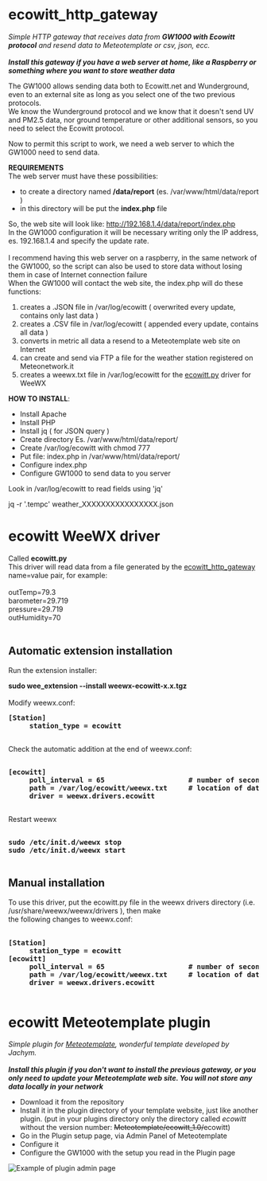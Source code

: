 # ecowitt_http_gateway
<i>Simple HTTP gateway that receives data from <b>GW1000 with Ecowitt protocol</b> and resend data to Meteotemplate or csv, json, ecc.</i><br><br>
<b><i>Install this gateway if you have a web server at home, like a Raspberry or something where you want to store weather data</b></i>
  
The GW1000 allows sending data both to Ecowitt.net and Wunderground, even to an external site as long as you select one
of the two previous protocols. <br>
We know the Wunderground protocol and we know that it doesn't send UV and PM2.5 data, nor ground temperature or
other additional sensors, so you need to select the Ecowitt protocol.<br>

Now to permit this script to work, we need a web server to which the GW1000 need to send data.

<b>REQUIREMENTS</B>
<br>
The web server must have these possibilities:
- to create a directory named <b>/data/report</b> (es. /var/www/html/data/report )
- in this directory will be put the <b>index.php</b> file 

So, the web site will look like: http://192.168.1.4/data/report/index.php<br>
In the GW1000 configuration it will be necessary writing only the IP address, es. 192.168.1.4 and specify the update rate.<br>
<br>
I recommend having this web server on a raspberry, in the same network of the GW1000, so the script can also be used to store data without losing them in case of Internet connection failure<br> 
When the GW1000 will contact the web site, the index.php will do these functions:

1) creates a .JSON file in /var/log/ecowitt ( overwrited every update, contains only last data )<br>
2) creates a .CSV file in /var/log/ecowitt ( appended every update, contains all data )<br>
3) converts in metric all data a resend to a Meteotemplate web site on Internet<br>
4) can create and send via FTP a file for the weather station registered on Meteonetwork.it 
5) creates a weewx.txt file in /var/log/ecowitt for the [ecowitt.py](https://raw.githubusercontent.com/iz0qwm/ecowitt_http_gateway/master/ecowitt.py) driver for WeeWX

<b>HOW TO INSTALL</b>:
- Install Apache
- Install PHP
- Install jq ( for JSON query )
- Create directory Es. /var/www/html/data/report/
- Create /var/log/ecowitt with chmod 777
- Put file: index.php in /var/www/html/data/report/
- Configure index.php
- Configure GW1000 to send data to you server

Look in /var/log/ecowitt to read fields using 'jq'

jq -r '.tempc' weather_XXXXXXXXXXXXXXXX.json


# ecowitt WeeWX driver

Called <b>ecowitt.py</b> <br>
This driver will read data from a file generated by the [ecowitt_http_gateway](https://github.com/iz0qwm/ecowitt_http_gateway/blob/master/README.md#ecowitt_http_gateway)<br>
name=value pair, for example:<br>
<br>
outTemp=79.3<br>
barometer=29.719<br>
pressure=29.719<br>
outHumidity=70<br>
<br>
## Automatic extension installation

Run the extension installer:

<b>sudo wee_extension --install weewx-ecowitt-x.x.tgz</b>
<br><br>
Modify weewx.conf:
<pre>
<b>[Station]
     station_type = ecowitt
</b>
</pre>
Check the automatic addition at the end of weewx.conf:<br>
<pre>
<b>
[ecowitt]
     poll_interval = 65                    # number of seconds, just a little more than the GW1000 update time
     path = /var/log/ecowitt/weewx.txt     # location of data file
     driver = weewx.drivers.ecowitt
</b>
</pre>

Restart weewx<br>
<pre>
<b>
sudo /etc/init.d/weewx stop
sudo /etc/init.d/weewx start
</b>
</pre>
## Manual installation
To use this driver, put the ecowitt.py file in the weewx drivers directory (i.e. /usr/share/weewx/weewx/drivers ), then make<br>
the following changes to weewx.conf:<br>
<br>
<pre>
<b>[Station]
     station_type = ecowitt
[ecowitt]
     poll_interval = 65                    # number of seconds, just a little more than the GW1000 update time
     path = /var/log/ecowitt/weewx.txt     # location of data file
     driver = weewx.drivers.ecowitt
</b>
</pre>

# ecowitt Meteotemplate plugin
<i>Simple plugin for [Meteotemplate](http://www.meteotemplate.com/), wonderful template developed by Jachym.</i><br><br>
<b><i>Install this plugin if you don't want to install the previous gateway, or you only need to update your Meteotemplate web site. You will not store any data locally in your network</b></i>

- Download it from the repository
- Install it in the plugin directory of your template website, just like another plugin. (put in your plugins directory only the directory called <i>ecowitt</i> without the version number: <del>Meteotemplate/ecowitt_1.0/</del>ecowitt) 
- Go in the Plugin setup page, via Admin Panel of Meteotemplate
- Configure it
- Configure the GW1000 with the setup you read in the Plugin page

![Example of plugin admin page](https://raw.githubusercontent.com/iz0qwm/ecowitt_http_gateway/master/ecowitt_plugin2.png)

